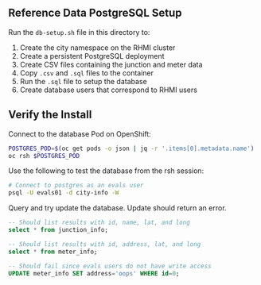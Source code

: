 ## Reference Data PostgreSQL Setup

Run the `db-setup.sh` file in this directory to:

1. Create the city namespace on the RHMI cluster
2. Create a persistent PostgreSQL deployment
3. Create CSV files containing the junction and meter data
4. Copy `.csv` and `.sql` files to the container
5. Run the `.sql` file to setup the database
6. Create database users that correspond to RHMI users

## Verify the Install
Connect to the database Pod on OpenShift:

```bash
POSTGRES_POD=$(oc get pods -o json | jq -r '.items[0].metadata.name')
oc rsh $POSTGRES_POD
```

Use the following to test the database from the rsh session:

```bash
# Connect to postgres as an evals user
psql -U evals01 -d city-info -W
```

Query and try update the database. Update should return an error.

```sql
-- Should list results with id, name, lat, and long
select * from junction_info;

-- Should list results with id, address, lat, and long
select * from meter_info;

-- Should fail since evals users do not have write access
UPDATE meter_info SET address='oops' WHERE id=0;
```
